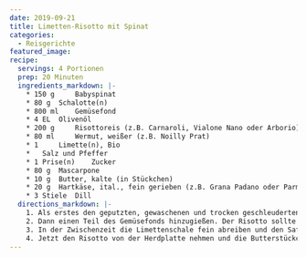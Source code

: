 ```yaml
---
date: 2019-09-21
title: Limetten-Risotto mit Spinat
categories:
  - Reisgerichte
featured_image:
recipe:
  servings: 4 Portionen
  prep: 20 Minuten
  ingredients_markdown: |-
    * 150 g 	Babyspinat
    * 80 g 	Schalotte(n)
    * 800 ml 	Gemüsefond
    * 4 EL 	Olivenöl
    * 200 g 	Risottoreis (z.B. Carnaroli, Vialone Nano oder Arborio)
    * 80 ml 	Wermut, weißer (z.B. Noilly Prat)
    * 1 	Limette(n), Bio
    * 	Salz und Pfeffer
    * 1 Prise(n) 	Zucker
    * 80 g 	Mascarpone
    * 10 g 	Butter, kalte (in Stückchen)
    * 20 g 	Hartkäse, ital., fein gerieben (z.B. Grana Padano oder Parmesan)
    * 3 Stiele 	Dill
  directions_markdown: |-
    1. Als erstes den geputzten, gewaschenen und trocken geschleuderten Spinat grob schneiden. In einem Topf den Gemüsefond und in einer Sauteuse das Olivenöl erhitzen. Im Olivenöl fein gewürfelte Schalotten glasig andünsten. Anschließend den Risottoreis hinzugeben und bei mittlerer Hitze etwa 1-2 Minuten mitdünsten lassen. Den Reis löscht man mit dem Wermut ab und lässt ihn ganz verkochen.
    2. Dann einen Teil des Gemüsefonds hinzugießen. Der Risotto sollte dabei leicht mit dem Fond bedeckt sein. 16-18 Minuten lässt man den Reis unter Rühren oder Schwenken garen. Dabei nach und nach den Rest des Gemüsefonds hinzugießen.
    3. In der Zwischenzeit die Limettenschale fein abreiben und den Saft der Limette auspressen. Nach ca. 14 Minuten Garzeit kommt der Spinat zu dem Risotto und wird untergerührt. Den Risotto salzen, pfeffern und mit einer Prise Zucker würzen.
    4. Jetzt den Risotto von der Herdplatte nehmen und die Butterstückchen, Käse sowie Mascarpone unterrühren. Das Ganze mit 1-2 TL Limettenschale und 2-3 EL Limettensaft abschmecken. Zum Durchziehen etwa 2-3 Minuten ruhen lassen und dann mit Dill angerichtet sofort servieren.
---
```

